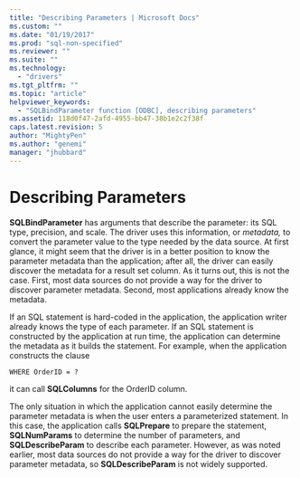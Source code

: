 ```yaml
---
title: "Describing Parameters | Microsoft Docs"
ms.custom: ""
ms.date: "01/19/2017"
ms.prod: "sql-non-specified"
ms.reviewer: ""
ms.suite: ""
ms.technology: 
  - "drivers"
ms.tgt_pltfrm: ""
ms.topic: "article"
helpviewer_keywords: 
  - "SQLBindParameter function [ODBC], describing parameters"
ms.assetid: 118d0f47-2afd-4955-bb47-38b1e2c2f38f
caps.latest.revision: 5
author: "MightyPen"
ms.author: "genemi"
manager: "jhubbard"
---
```

# Describing Parameters
**SQLBindParameter** has arguments that describe the parameter: its SQL type, precision, and scale. The driver uses this information, or *metadata,* to convert the parameter value to the type needed by the data source. At first glance, it might seem that the driver is in a better position to know the parameter metadata than the application; after all, the driver can easily discover the metadata for a result set column. As it turns out, this is not the case. First, most data sources do not provide a way for the driver to discover parameter metadata. Second, most applications already know the metadata.  
  
 If an SQL statement is hard-coded in the application, the application writer already knows the type of each parameter. If an SQL statement is constructed by the application at run time, the application can determine the metadata as it builds the statement. For example, when the application constructs the clause  
  
```  
WHERE OrderID = ?  
```  
  
 it can call **SQLColumns** for the OrderID column.  
  
 The only situation in which the application cannot easily determine the parameter metadata is when the user enters a parameterized statement. In this case, the application calls **SQLPrepare** to prepare the statement, **SQLNumParams** to determine the number of parameters, and **SQLDescribeParam** to describe each parameter. However, as was noted earlier, most data sources do not provide a way for the driver to discover parameter metadata, so **SQLDescribeParam** is not widely supported.